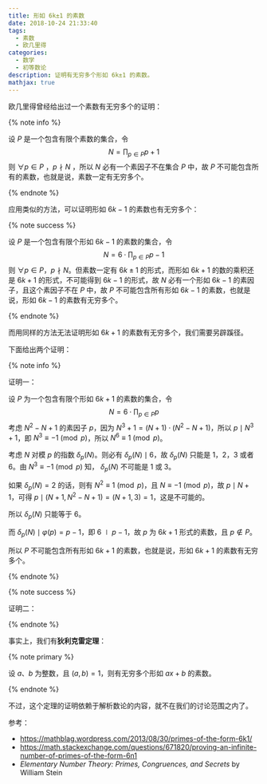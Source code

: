 ```yaml
---
title: 形如 6k±1 的素数
date: 2018-10-24 21:33:40
tags:
  - 素数
  - 欧几里得
categories:
  - 数学
  - 初等数论
description: 证明有无穷多个形如 6k±1 的素数。
mathjax: true
---
```


欧几里得曾经给出过一个素数有无穷多个的证明：

{% note info %}

设 $P$ 是一个包含有限个素数的集合，令
$$
N=\prod_{p \in P} p + 1
$$
则 $\forall p \in P$ ，$p \nmid N$ ，所以 $N$ 必有一个素因子不在集合 $P$ 中，故 $P$ 不可能包含所有的素数，也就是说，素数一定有无穷多个。

{% endnote %}

应用类似的方法，可以证明形如 $6k - 1$ 的素数也有无穷多个：

{% note success %}

设 $P$ 是一个包含有限个形如 $6k - 1$ 的素数的集合，令
$$
N=6 \cdot \prod_{p \in P} p - 1
$$
则 $\forall p \in P$，$p \nmid N$。但素数一定有 $6k \pm 1$ 的形式，而形如 $6k+1$ 的数的乘积还是 $6k+1$ 的形式，不可能得到 $6k-1$ 的形式，故 $N$ 必有一个形如 $6k-1$ 的素因子，且这个素因子不在 $P$ 中，故 $P$ 不可能包含所有形如 $6k - 1$ 的素数，也就是说，形如 $6k - 1$ 的素数有无穷多个。

{% endnote %}

而用同样的方法无法证明形如 $6k+1$ 的素数有无穷多个，我们需要另辟蹊径。

下面给出两个证明：

{% note info %}

证明一：

设 $P$ 为一个包含有限个形如 $6k + 1$ 的素数的集合，令
$$
N = 6 \cdot \prod_{p \in P} p
$$
考虑 $N^2-N+1$ 的素因子 $p$，因为 $N^3+1=(N+1) \cdot (N^2-N+1)$，所以 $p \mid N^3+1$，即 $N^3 \equiv -1 \pmod p$，所以 $N^6 \equiv 1 \pmod p$。

考虑 $N$ 对模 $p$ 的指数 $\delta_p (N)$。则必有 $\delta_p (N) \mid 6$，故 $\delta_p (N)$ 只能是 $1$，$2$，$3$ 或者 $6$。由 $N^3 \equiv -1 \pmod p$ 知， $\delta_p (N)$ 不可能是 $1$ 或 $3$。

如果 $\delta_p (N) = 2$ 的话，则有 $N^2 \equiv 1 \pmod p$，且 $N \equiv -1 \pmod p$，故 $p \mid N+1$，可得 $p \mid (N+1, N^2-N+1) = (N+1, 3) =1$，这是不可能的。

所以 $\delta_p (N)$ 只能等于 $6$。

而  $\delta_p (N) \mid \varphi(p) = p-1$，即 $6 \mid p-1$，故 $p$ 为 $6k+1$ 形式的素数，且 $p \notin P$。

所以 $P$ 不可能包含所有形如 $6k + 1$ 的素数，也就是说，形如 $6k + 1$ 的素数有无穷多个。

{% endnote %}

{% note success %}

证明二：



{% endnote %}

事实上，我们有**狄利克雷定理**：

{% note primary %}

设 $a$、$b$ 为整数，且 $(a,b)=1$，则有无穷多个形如 $ax+b$ 的素数。

{% endnote %}

不过，这个定理的证明依赖于解析数论的内容，就不在我们的讨论范围之内了。



参考：

- https://mathblag.wordpress.com/2013/08/30/primes-of-the-form-6k1/
- https://math.stackexchange.com/questions/671820/proving-an-infinite-number-of-primes-of-the-form-6n1
- *Elementary Number Theory: Primes, Congruences, and Secrets* by William Stein

